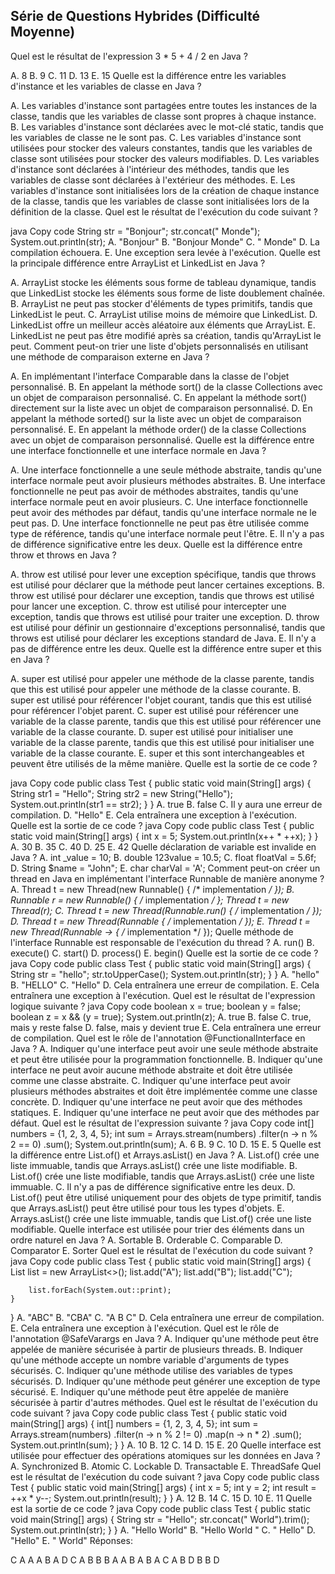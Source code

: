 ## Série de Questions Hybrides (Difficulté Moyenne)

Quel est le résultat de l'expression 3 * 5 + 4 / 2 en Java ?

A. 8
B. 9
C. 11
D. 13
E. 15
Quelle est la différence entre les variables d'instance et les variables de classe en Java ?

A. Les variables d'instance sont partagées entre toutes les instances de la classe, tandis que les variables de classe sont propres à chaque instance.
B. Les variables d'instance sont déclarées avec le mot-clé static, tandis que les variables de classe ne le sont pas.
C. Les variables d'instance sont utilisées pour stocker des valeurs constantes, tandis que les variables de classe sont utilisées pour stocker des valeurs modifiables.
D. Les variables d'instance sont déclarées à l'intérieur des méthodes, tandis que les variables de classe sont déclarées à l'extérieur des méthodes.
E. Les variables d'instance sont initialisées lors de la création de chaque instance de la classe, tandis que les variables de classe sont initialisées lors de la définition de la classe.
Quel est le résultat de l'exécution du code suivant ?

java
Copy code
String str = "Bonjour";
str.concat(" Monde");
System.out.println(str);
A. "Bonjour"
B. "Bonjour Monde"
C. " Monde"
D. La compilation échouera.
E. Une exception sera levée à l'exécution.
Quelle est la principale différence entre ArrayList et LinkedList en Java ?

A. ArrayList stocke les éléments sous forme de tableau dynamique, tandis que LinkedList stocke les éléments sous forme de liste doublement chaînée.
B. ArrayList ne peut pas stocker d'éléments de types primitifs, tandis que LinkedList le peut.
C. ArrayList utilise moins de mémoire que LinkedList.
D. LinkedList offre un meilleur accès aléatoire aux éléments que ArrayList.
E. LinkedList ne peut pas être modifié après sa création, tandis qu'ArrayList le peut.
Comment peut-on trier une liste d'objets personnalisés en utilisant une méthode de comparaison externe en Java ?

A. En implémentant l'interface Comparable dans la classe de l'objet personnalisé.
B. En appelant la méthode sort() de la classe Collections avec un objet de comparaison personnalisé.
C. En appelant la méthode sort() directement sur la liste avec un objet de comparaison personnalisé.
D. En appelant la méthode sorted() sur la liste avec un objet de comparaison personnalisé.
E. En appelant la méthode order() de la classe Collections avec un objet de comparaison personnalisé.
Quelle est la différence entre une interface fonctionnelle et une interface normale en Java ?

A. Une interface fonctionnelle a une seule méthode abstraite, tandis qu'une interface normale peut avoir plusieurs méthodes abstraites.
B. Une interface fonctionnelle ne peut pas avoir de méthodes abstraites, tandis qu'une interface normale peut en avoir plusieurs.
C. Une interface fonctionnelle peut avoir des méthodes par défaut, tandis qu'une interface normale ne le peut pas.
D. Une interface fonctionnelle ne peut pas être utilisée comme type de référence, tandis qu'une interface normale peut l'être.
E. Il n'y a pas de différence significative entre les deux.
Quelle est la différence entre throw et throws en Java ?

A. throw est utilisé pour lever une exception spécifique, tandis que throws est utilisé pour déclarer que la méthode peut lancer certaines exceptions.
B. throw est utilisé pour déclarer une exception, tandis que throws est utilisé pour lancer une exception.
C. throw est utilisé pour intercepter une exception, tandis que throws est utilisé pour traiter une exception.
D. throw est utilisé pour définir un gestionnaire d'exceptions personnalisé, tandis que throws est utilisé pour déclarer les exceptions standard de Java.
E. Il n'y a pas de différence entre les deux.
Quelle est la différence entre super et this en Java ?

A. super est utilisé pour appeler une méthode de la classe parente, tandis que this est utilisé pour appeler une méthode de la classe courante.
B. super est utilisé pour référencer l'objet courant, tandis que this est utilisé pour référencer l'objet parent.
C. super est utilisé pour référencer une variable de la classe parente, tandis que this est utilisé pour référencer une variable de la classe courante.
D. super est utilisé pour initialiser une variable de la classe parente, tandis que this est utilisé pour initialiser une variable de la classe courante.
E. super et this sont interchangeables et peuvent être utilisés de la même manière.
Quelle est la sortie de ce code ?

java
Copy code
public class Test {
    public static void main(String[] args) {
        String str1 = "Hello";
        String str2 = new String("Hello");
        System.out.println(str1 == str2);
    }
}
A. true
B. false
C. Il y aura une erreur de compilation.
D. "Hello"
E. Cela entraînera une exception à l'exécution.
Quelle est la sortie de ce code ?
java
Copy code
public class Test {
    public static void main(String[] args) {
        int x = 5;
        System.out.println(x++ * ++x);
    }
}
A. 30
B. 35
C. 40
D. 25
E. 42
Quelle déclaration de variable est invalide en Java ?
A. int _value = 10;
B. double 123value = 10.5;
C. float floatVal = 5.6f;
D. String $name = "John";
E. char charVal = 'A';
Comment peut-on créer un thread en Java en implémentant l'interface Runnable de manière anonyme ?
A. Thread t = new Thread(new Runnable() { /* implementation */ });
B. Runnable r = new Runnable() { /* implementation */ }; Thread t = new Thread(r);
C. Thread t = new Thread(Runnable.run() { /* implementation */ });
D. Thread t = new Thread(Runnable { /* implementation */ });
E. Thread t = new Thread(Runnable -> { /* implementation */ });
Quelle méthode de l'interface Runnable est responsable de l'exécution du thread ?
A. run()
B. execute()
C. start()
D. process()
E. begin()
Quelle est la sortie de ce code ?
java
Copy code
public class Test {
    public static void main(String[] args) {
        String str = "hello";
        str.toUpperCase();
        System.out.println(str);
    }
}
A. "hello"
B. "HELLO"
C. "Hello"
D. Cela entraînera une erreur de compilation.
E. Cela entraînera une exception à l'exécution.
Quel est le résultat de l'expression logique suivante ?
java
Copy code
boolean x = true;
boolean y = false;
boolean z = x && (y = true);
System.out.println(z);
A. true
B. false
C. true, mais y reste false
D. false, mais y devient true
E. Cela entraînera une erreur de compilation.
Quel est le rôle de l'annotation @FunctionalInterface en Java ?
A. Indiquer qu'une interface peut avoir une seule méthode abstraite et peut être utilisée pour la programmation fonctionnelle.
B. Indiquer qu'une interface ne peut avoir aucune méthode abstraite et doit être utilisée comme une classe abstraite.
C. Indiquer qu'une interface peut avoir plusieurs méthodes abstraites et doit être implémentée comme une classe concrète.
D. Indiquer qu'une interface ne peut avoir que des méthodes statiques.
E. Indiquer qu'une interface ne peut avoir que des méthodes par défaut.
Quel est le résultat de l'expression suivante ?
java
Copy code
int[] numbers = {1, 2, 3, 4, 5};
int sum = Arrays.stream(numbers)
                .filter(n -> n % 2 == 0)
                .sum();
System.out.println(sum);
A. 6
B. 9
C. 10
D. 15
E. 5
Quelle est la différence entre List.of() et Arrays.asList() en Java ?
A. List.of() crée une liste immuable, tandis que Arrays.asList() crée une liste modifiable.
B. List.of() crée une liste modifiable, tandis que Arrays.asList() crée une liste immuable.
C. Il n'y a pas de différence significative entre les deux.
D. List.of() peut être utilisé uniquement pour des objets de type primitif, tandis que Arrays.asList() peut être utilisé pour tous les types d'objets.
E. Arrays.asList() crée une liste immuable, tandis que List.of() crée une liste modifiable.
Quelle interface est utilisée pour trier des éléments dans un ordre naturel en Java ?
A. Sortable
B. Orderable
C. Comparable
D. Comparator
E. Sorter
Quel est le résultat de l'exécution du code suivant ?
java
Copy code
public class Test {
    public static void main(String[] args) {
        List<String> list = new ArrayList<>();
        list.add("A");
        list.add("B");
        list.add("C");

        list.forEach(System.out::print);
    }
}
A. "ABC"
B. "CBA"
C. "A B C"
D. Cela entraînera une erreur de compilation.
E. Cela entraînera une exception à l'exécution.
Quel est le rôle de l'annotation @SafeVarargs en Java ?
A. Indiquer qu'une méthode peut être appelée de manière sécurisée à partir de plusieurs threads.
B. Indiquer qu'une méthode accepte un nombre variable d'arguments de types sécurisés.
C. Indiquer qu'une méthode utilise des variables de types sécurisés.
D. Indiquer qu'une méthode peut générer une exception de type sécurisé.
E. Indiquer qu'une méthode peut être appelée de manière sécurisée à partir d'autres méthodes.
Quel est le résultat de l'exécution du code suivant ?
java
Copy code
public class Test {
    public static void main(String[] args) {
        int[] numbers = {1, 2, 3, 4, 5};
        int sum = Arrays.stream(numbers)
                        .filter(n -> n % 2 != 0)
                        .map(n -> n * 2)
                        .sum();
        System.out.println(sum);
    }
}
A. 10
B. 12
C. 14
D. 15
E. 20
Quelle interface est utilisée pour effectuer des opérations atomiques sur les données en Java ?
A. Synchronized
B. Atomic
C. Lockable
D. Transactable
E. ThreadSafe
Quel est le résultat de l'exécution du code suivant ?
java
Copy code
public class Test {
    public static void main(String[] args) {
        int x = 5;
        int y = 2;
        int result = ++x * y--;
        System.out.println(result);
    }
}
A. 12
B. 14
C. 15
D. 10
E. 11
Quelle est la sortie de ce code ?
java
Copy code
public class Test {
    public static void main(String[] args) {
        String str = "Hello";
        str.concat(" World").trim();
        System.out.println(str);
    }
}
A. "Hello World"
B. "Hello World "
C. " Hello"
D. "Hello"
E. " World"
Réponses:

C
A
A
A
B
A
D
C
A
B
B
B
A
A
B
A
B
A
C
A
B
D
B
B
D
